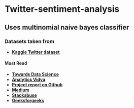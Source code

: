 # Twitter-sentiment-analysis  
## Uses multinomial naive bayes classifier

### Datasets taken from
* **[Kaggle Twitter dataset](https://www.kaggle.com/c/twitter-sentiment-analysis2/data)**


#### Must Read
* **[Towards Data Science](https://towardsdatascience.com/creating-the-twitter-sentiment-analysis-program-in-python-with-naive-bayes-classification-672e5589a7ed)**
* **[Analytics Vidya](https://www.analyticsvidhya.com/blog/2018/07/hands-on-sentiment-analysis-dataset-python/)**
* **[Project report on Github](https://github.com/abdulfatir/twitter-sentiment-analysis/blob/master/docs/report.pdf)**
* **[Medium](https://medium.com/@martinpella/naive-bayes-for-sentiment-analysis-49b37db18bf8)**
* **[Stackabuse](https://stackabuse.com/the-naive-bayes-algorithm-in-python-with-scikit-learn/)**
* **[Geeksforgeeks](https://www.geeksforgeeks.org/graph-plotting-in-python-set-1/)**

